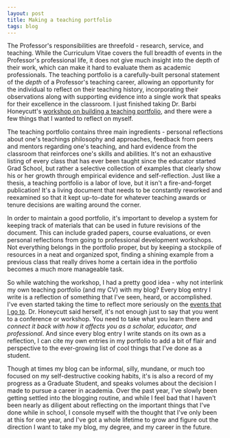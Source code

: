 ```yaml
---
layout: post
title: Making a teaching portfolio
tags: blog
---
```


The Professor's responsibilities are threefold - research, service, and teaching. While the Curriculum Vitae covers the full breadth of events in the Professor's professional life, it does not give much insight into the depth of their work, which can make it hard to evaluate them as academic professionals. The teaching portfolio is a carefully-built personal statement of the <em>depth</em> of a Professor's teaching career, allowing an opportunity for the individual to reflect on their teaching history, incorporating their observations along with supporting evidence into a single work that speaks for their excellence in the classroom. I just finished taking Dr. Barbi Honeycutt's <a href="http://www.ncsu.edu/grad/preparing-future-leaders/teaching-programs/index.php">workshop on building a teaching portfolio</a>, and there were a few things that I wanted to reflect on myself.

The teaching portfolio contains three main ingredients - personal reflections about one's teachings philosophy and approaches, feedback from peers and mentors regarding one's teaching, and hard evidence from the classroom that reinforces one's skills and abilities. It's not an exhaustive listing of every class that has ever been taught since the educator started Grad School, but rather a selective collection of examples that clearly show his or her growth through empirical evidence and self-reflection. Just like a thesis, a teaching portfolio is a labor of love, but it isn't a fire-and-forget publication! It's a living document that needs to be constantly reworked and reexamined so that it kept up-to-date for whatever teaching awards or tenure decisions are waiting around the corner.

In order to maintain a good portfolio, it's important to develop a system for keeping track of materials that can be used in future revisions of the document. This can include graded papers, course evaluations, or even personal reflections from going to professional development workshops. Not everything belongs in the portfolio proper, but by keeping a stockpile of resources in a neat and organized spot, finding a shining example from a previous class that really drives home a certain idea in the portfolio becomes a much more manageable task.

So while watching the workshop, I had a pretty good idea - why not interlink my own teaching portfolio (and my CV) with my blog? Every blog entry I write is a reflection of something that I've seen, heard, or accomplished. I've even started taking the time to reflect more seriously on the <a href="http://isharacomix.org/2012/04/26/teaching-philosophies-for-computer-science">events that I go to</a>. Dr. Honeycutt said herself, it's not enough just to say that you went to a conference or workshop. You need to take what you learn there and <em>connect it back with how it affects you as a scholar, educator, and professional</em>. And since every blog entry I write stands on its own as a reflection, I can cite my own entries in my portfolio to add a bit of flair and perspective to the ever-growing list of cool things that I've done as a student.

Though at times my blog can be informal, silly, mundane, or much too focused on my self-destructive cooking habits, it's is also a record of my progress as a Graduate Student, and speaks volumes about the decision I made to pursue a career in academia. Over the past year, I've slowly been getting settled into the blogging routine, and while I feel bad that I haven't been nearly as diligent about reflecting on the important things that I've done while in school, I console myself with the thought that I've only been at this for one year, and I've got a whole lifetime to grow and figure out the direction I want to take my blog, my degree, and my career in the future.
